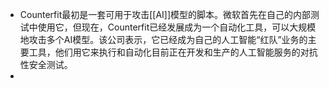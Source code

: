 - Counterfit最初是一套可用于攻击[[AI]]模型的脚本。微软首先在自己的内部测试中使用它，但现在，Counterfit已经发展成为一个自动化工具，可以大规模地攻击多个AI模型。该公司表示，它已经成为自己的人工智能“红队”业务的主要工具，他们用它来执行和自动化目前正在开发和生产的人工智能服务的对抗性安全测试。
-